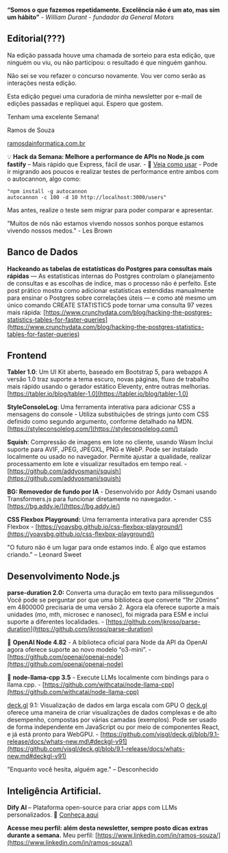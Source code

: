 **“Somos o que fazemos repetidamente. Excelência não é um ato, mas sim um hábito”** *\- William Durant \- fundador da General Motors*

## **Editorial(???)**

Na edição passada houve uma chamada de sorteio para esta edição, que ninguém ou viu, ou não participou: o resultado é que ninguém ganhou.

Não sei se vou refazer o concurso novamente. Vou ver como serão as interações nesta edição.

Esta edição peguei uma curadoria de minha newsletter por e-mail de edições passadas e repliquei aqui. Espero que gostem.

Tenham uma excelente Semana\!

Ramos de Souza

[ramosdainformatica.com.br](http://ramosdainformatica.com.br/) 

💡 **Hack da Semana: Melhore a performance de APIs no Node.js com fastify** – Mais rápido que Express, fácil de usar. \- 🔗 [Veja como usar](https://www.fastify.io/) \- Pode ir migrando aos poucos e realizar testes de performance entre ambos com o autocannon, algo como:  

`"npm install -g autocannon`   
`autocannon -c 100 -d 10 http://localhost:3000/users"`

 Mas antes, realize o teste sem migrar para poder comparar e apresentar.

"Muitos de nós não estamos vivendo nossos sonhos porque estamos vivendo nossos medos." \- Les Brown

## **Banco de Dados**

**Hackeando as tabelas de estatísticas do Postgres para consultas mais rápidas** — As estatísticas internas do Postgres controlam o planejamento de consultas e as escolhas de índice, mas o processo não é perfeito. Este post prático mostra como adicionar estatísticas estendidas manualmente para ensinar o Postgres sobre correlações úteis — e como até mesmo um único comando CREATE STATISTICS pode tornar uma consulta 97 vezes mais rápida: [https://www.crunchydata.com/blog/hacking-the-postgres-statistics-tables-for-faster-queries](https://www.crunchydata.com/blog/hacking-the-postgres-statistics-tables-for-faster-queries)

## **Frontend**

**Tabler 1.0**: Um UI Kit aberto, baseado em Bootstrap 5, para webapps A versão 1.0 traz suporte a tema escuro, novas páginas, fluxo de trabalho mais rápido usando o gerador estático Eleventy, entre outras melhorias. [https://tabler.io/blog/tabler-1.0](https://tabler.io/blog/tabler-1.0) 

**StyleConsoleLog**: Uma ferramenta interativa para adicionar CSS a mensagens do console \- Utiliza substituições de strings junto com CSS definido como segundo argumento, conforme detalhado na MDN. [https://styleconsolelog.com/](https://styleconsolelog.com/) 

**Squish**: Compressão de imagens em lote no cliente, usando Wasm Inclui suporte para AVIF, JPEG, JPEGXL, PNG e WebP. Pode ser instalado localmente ou usado no navegador. Permite ajustar a qualidade, realizar processamento em lote e visualizar resultados em tempo real. \- [https://github.com/addyosmani/squish](https://github.com/addyosmani/squish) 

**BG: Removedor de fundo por IA** \- Desenvolvido por Addy Osmani usando Transformers.js para funcionar diretamente no navegador. \- [https://bg.addy.ie/](https://bg.addy.ie/) 

**CSS Flexbox Playground:** Uma ferramenta interativa para aprender CSS Flexbox \- [https://yoavsbg.github.io/css-flexbox-playground/](https://yoavsbg.github.io/css-flexbox-playground/)

"O futuro não é um lugar para onde estamos indo. É algo que estamos criando." – Leonard Sweet

## **Desenvolvimento Node.js**

**parse-duration 2.0:** Converta uma duração em texto para milissegundos Você pode se perguntar por que uma biblioteca que converte “1hr 20mins” em 4800000 precisaria de uma versão 2\. Agora ela oferece suporte a mais unidades (mo, mth, microsec e nanosec), foi migrada para ESM e inclui suporte a diferentes localidades. \- [https://github.com/jkroso/parse-duration](https://github.com/jkroso/parse-duration) 

🤖 **OpenAI Node 4.82** \- A biblioteca oficial para Node da API da OpenAI agora oferece suporte ao novo modelo “o3-mini”. \- [https://github.com/openai/openai-node](https://github.com/openai/openai-node) 

🤖 **node-llama-cpp 3.5** \- Execute LLMs localmente com bindings para o llama.cpp. \- [https://github.com/withcatai/node-llama-cpp](https://github.com/withcatai/node-llama-cpp) 

[deck.gl](http://deck.gl/) 9.1: Visualização de dados em larga escala com GPU O [deck.gl](http://deck.gl/) oferece uma maneira de criar visualizações de dados complexas e de alto desempenho, compostas por várias camadas (exemplos). Pode ser usado de forma independente em JavaScript ou por meio de componentes React, e já está pronto para WebGPU. \- [https://github.com/visgl/deck.gl/blob/9.1-release/docs/whats-new.md\#deckgl-v91](https://github.com/visgl/deck.gl/blob/9.1-release/docs/whats-new.md#deckgl-v91)

"Enquanto você hesita, alguém age." – Desconhecido

## **Inteligência Artificial.**

**Dify AI** – Plataforma open-source para criar apps com LLMs personalizados. 🔗 [Conheça aqui](https://dify.ai/)

**Acesse meu perfil: além desta newsletter, sempre posto dicas extras durante a semana.** Meu perfil: [https://www.linkedin.com/in/ramos-souza/](https://www.linkedin.com/in/ramos-souza/)

